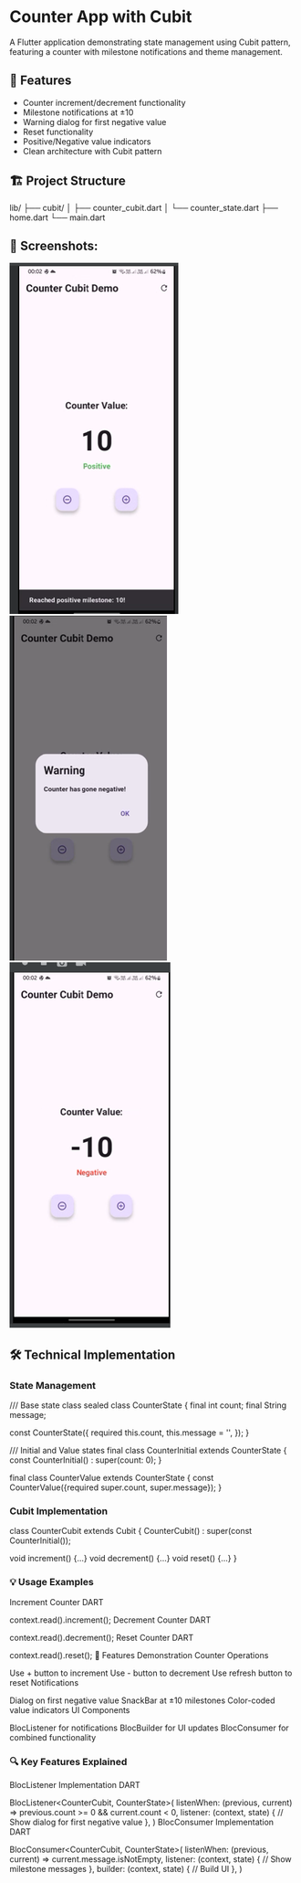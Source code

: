 # Counter App with Cubit

A Flutter application demonstrating state management using Cubit pattern, featuring a counter with milestone notifications and theme management.

## 🎯 Features

- Counter increment/decrement functionality
- Milestone notifications at ±10
- Warning dialog for first negative value
- Reset functionality
- Positive/Negative value indicators
- Clean architecture with Cubit pattern

## 🏗️ Project Structure

lib/
├── cubit/
│   ├── counter_cubit.dart
│   └── counter_state.dart
├── home.dart
└── main.dart
## 📱 Screenshots:
![img_3.png](img_3.png)
![img_4.png](img_4.png)
![img_5.png](img_5.png)

## 🛠️ Technical Implementation

### State Management

/// Base state class
sealed class CounterState {
  final int count;
  final String message;
  
  const CounterState({
    required this.count,
    this.message = '',
  });
}

/// Initial and Value states
final class CounterInitial extends CounterState {
  const CounterInitial() : super(count: 0);
}

final class CounterValue extends CounterState {
  const CounterValue({required super.count, super.message});
}


### Cubit Implementation
class CounterCubit extends Cubit<CounterState> {
  CounterCubit() : super(const CounterInitial());

  void increment() {...}
  void decrement() {...}
  void reset() {...}
}

### 💡 Usage Examples
Increment Counter
DART

context.read<CounterCubit>().increment();
Decrement Counter
DART

context.read<CounterCubit>().decrement();
Reset Counter
DART

context.read<CounterCubit>().reset();
🎨 Features Demonstration
Counter Operations

Use + button to increment
Use - button to decrement
Use refresh button to reset
Notifications

Dialog on first negative value
SnackBar at ±10 milestones
Color-coded value indicators
UI Components

BlocListener for notifications
BlocBuilder for UI updates
BlocConsumer for combined functionality
### 🔍 Key Features Explained
BlocListener Implementation
DART

BlocListener<CounterCubit, CounterState>(
  listenWhen: (previous, current) => 
      previous.count >= 0 && current.count < 0,
  listener: (context, state) {
    // Show dialog for first negative value
  },
)
BlocConsumer Implementation
DART

BlocConsumer<CounterCubit, CounterState>(
  listenWhen: (previous, current) => 
      current.message.isNotEmpty,
  listener: (context, state) {
    // Show milestone messages
  },
  builder: (context, state) {
    // Build UI
  },
)